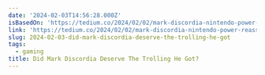 ```yaml
---
date: '2024-02-03T14:56:28.000Z'
isBasedOn: 'https://tedium.co/2024/02/02/mark-discordia-nintendo-power-reassessment/'
link: 'https://tedium.co/2024/02/02/mark-discordia-nintendo-power-reassessment/'
slug: 2024-02-03-did-mark-discordia-deserve-the-trolling-he-got
tags:
  - gaming
title: Did Mark Discordia Deserve The Trolling He Got?
---
```


